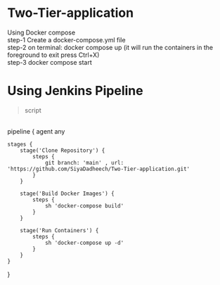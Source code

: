 # Two-Tier-application
Using Docker compose 
<br>
step-1 Create a docker-compose.yml file 
<br>
step-2 on terminal: docker compose up (it will run the containers in the foreground to exit press Ctrl+X)
<br>
step-3 docker compose start
<br> 

# Using Jenkins Pipeline  
> script
<br>
pipeline {
    agent any

    stages {
        stage('Clone Repository') {
            steps {
                git branch: 'main' , url:  'https://github.com/SiyaDadheech/Two-Tier-application.git'
            }
        }

        stage('Build Docker Images') {
            steps {
                sh 'docker-compose build'
            }
        }

        stage('Run Containers') {
            steps {
                sh 'docker-compose up -d'
            }
        }
    }
}


